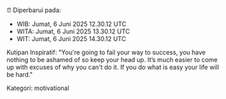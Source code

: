⏰ Diperbarui pada:
- WIB: Jumat, 6 Juni 2025 12.30.12 UTC
- WITA: Jumat, 6 Juni 2025 13.30.12 UTC
- WIT: Jumat, 6 Juni 2025 14.30.12 UTC

Kutipan Inspiratif:
"You're going to fail your way to success, you have nothing to be ashamed of so keep your head up. It’s much easier to come up with excuses of why you can't do it. If you do what is easy your life will be hard."


Kategori: motivational

